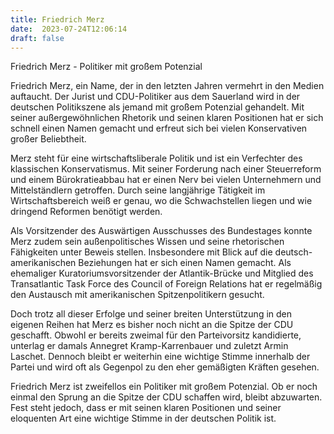 ```yaml
---
title: Friedrich Merz
date:  2023-07-24T12:06:14
draft: false
---
```


Friedrich Merz - Politiker mit großem Potenzial

Friedrich Merz, ein Name, der in den letzten Jahren vermehrt in den Medien auftaucht. Der Jurist und CDU-Politiker aus dem Sauerland wird in der deutschen Politikszene als jemand mit großem Potenzial gehandelt. Mit seiner außergewöhnlichen Rhetorik und seinen klaren Positionen hat er sich schnell einen Namen gemacht und erfreut sich bei vielen Konservativen großer Beliebtheit.

Merz steht für eine wirtschaftsliberale Politik und ist ein Verfechter des klassischen Konservatismus. Mit seiner Forderung nach einer Steuerreform und einem Bürokratieabbau hat er einen Nerv bei vielen Unternehmern und Mittelständlern getroffen. Durch seine langjährige Tätigkeit im Wirtschaftsbereich weiß er genau, wo die Schwachstellen liegen und wie dringend Reformen benötigt werden.

Als Vorsitzender des Auswärtigen Ausschusses des Bundestages konnte Merz zudem sein außenpolitisches Wissen und seine rhetorischen Fähigkeiten unter Beweis stellen. Insbesondere mit Blick auf die deutsch-amerikanischen Beziehungen hat er sich einen Namen gemacht. Als ehemaliger Kuratoriumsvorsitzender der Atlantik-Brücke und Mitglied des Transatlantic Task Force des Council of Foreign Relations hat er regelmäßig den Austausch mit amerikanischen Spitzenpolitikern gesucht.

Doch trotz all dieser Erfolge und seiner breiten Unterstützung in den eigenen Reihen hat Merz es bisher noch nicht an die Spitze der CDU geschafft. Obwohl er bereits zweimal für den Parteivorsitz kandidierte, unterlag er damals Annegret Kramp-Karrenbauer und zuletzt Armin Laschet. Dennoch bleibt er weiterhin eine wichtige Stimme innerhalb der Partei und wird oft als Gegenpol zu den eher gemäßigten Kräften gesehen.

Friedrich Merz ist zweifellos ein Politiker mit großem Potenzial. Ob er noch einmal den Sprung an die Spitze der CDU schaffen wird, bleibt abzuwarten. Fest steht jedoch, dass er mit seinen klaren Positionen und seiner eloquenten Art eine wichtige Stimme in der deutschen Politik ist.